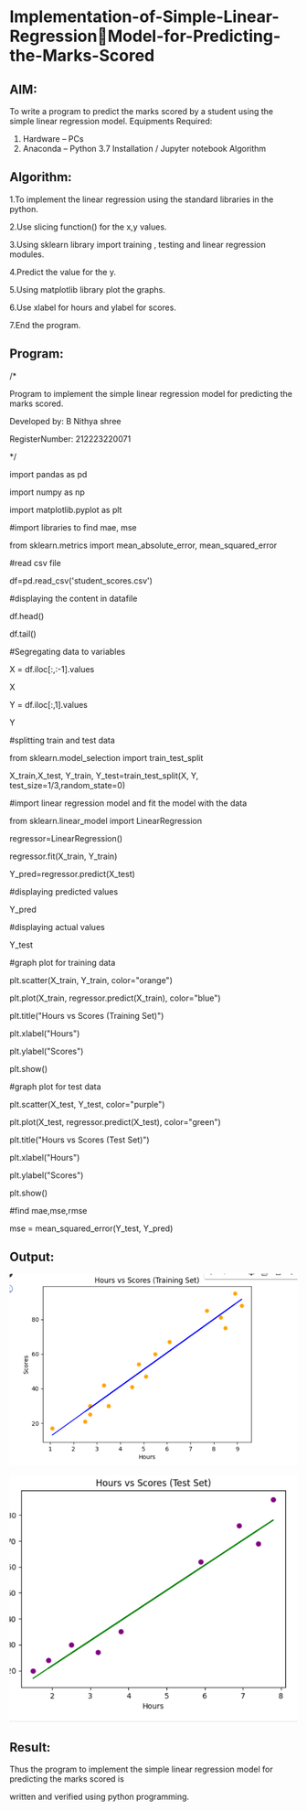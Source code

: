 # Implementation-of-Simple-Linear-RegressionModel-for-Predicting-the-Marks-Scored

## AIM:
To write a program to predict the marks scored by a student using the simple linear regression model.
Equipments Required:
1. Hardware – PCs
2. Anaconda – Python 3.7 Installation / Jupyter notebook
Algorithm

## Algorithm:

1.To implement the linear regression using the standard libraries in the python.

2.Use slicing function() for the x,y values.

3.Using sklearn library import training , testing and linear regression modules.

4.Predict the value for the y.

5.Using matplotlib library plot the graphs.

6.Use xlabel for hours and ylabel for scores.

7.End the program.

## Program:
/*

Program to implement the simple linear regression model for predicting the marks scored.

Developed by: B Nithya shree

RegisterNumber: 212223220071

*/

import pandas as pd

import numpy as np

import matplotlib.pyplot as plt

#import libraries to find mae, mse

from sklearn.metrics import mean_absolute_error, mean_squared_error

#read csv file

df=pd.read_csv('student_scores.csv')

#displaying the content in datafile

df.head()

df.tail()

#Segregating data to variables


X = df.iloc[:,:-1].values

X

Y = df.iloc[:,1].values

Y

#splitting train and test data

from sklearn.model_selection import train_test_split

X_train,X_test, Y_train, Y_test=train_test_split(X, Y, test_size=1/3,random_state=0)

#import linear regression model and fit the model with the data

from sklearn.linear_model import LinearRegression

regressor=LinearRegression()

regressor.fit(X_train, Y_train)

Y_pred=regressor.predict(X_test)

#displaying predicted values

Y_pred

#displaying actual values

Y_test

#graph plot for training data

plt.scatter(X_train, Y_train, color="orange")

plt.plot(X_train, regressor.predict(X_train), color="blue")

plt.title("Hours vs Scores (Training Set)")

plt.xlabel("Hours")

plt.ylabel("Scores")

plt.show()

#graph plot for test data

plt.scatter(X_test, Y_test, color="purple")

plt.plot(X_test, regressor.predict(X_test), color="green")

plt.title("Hours vs Scores (Test Set)")

plt.xlabel("Hours")

plt.ylabel("Scores")

plt.show()

#find mae,mse,rmse

mse = mean_squared_error(Y_test, Y_pred)

## Output:

 ![alt text](<Screenshot 2024-03-06 114112.png>)

 ![alt text](<Screenshot 2024-03-06 114121.png>)

## Result:

Thus the program to implement the simple linear regression model for predicting the marks scored is

written and verified using python programming.

